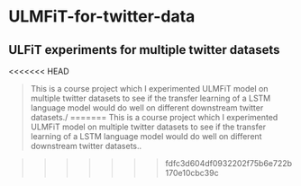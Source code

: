 # **ULMFiT**-for-twitter-data
## **ULFiT** experiments for multiple twitter datasets

<<<<<<< HEAD
>This is a course project which I experimented ULMFiT model on multiple twitter datasets to see if the transfer learning of a LSTM language model would do well on different downstream twitter datasets./
=======
>This is a course project which I experimented ULMFiT model on multiple twitter datasets to see if the transfer learning of a LSTM language model would do well on different downstream twitter datasets..

>>>>>>> fdfc3d604df0932202f75b6e722b170e10cbc39c
